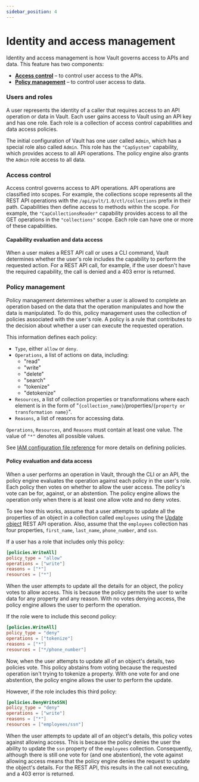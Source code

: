 ```yaml
---
sidebar_position: 4
---
```


# Identity and access management

Identity and access management is how Vault governs access to APIs and data. This feature has two components:

- [**Access control**](#access-control) – to control user access to the APIs.
- [**Policy management**](#policy-management) – to control user access to data.

### Users and roles

A user represents the identity of a caller that requires access to an API operation or data in Vault. Each user gains access to Vault using an API key and has one role. Each role is a collection of access control capabilities and data access policies.

The initial configuration of Vault has one user called `Admin`, which has a special role also called `Admin`. This role has the `"CapSystem"` capability, which provides access to all API operations. The policy engine also grants the `Admin` role access to all data.

### Access control

Access control governs access to API operations. API operations are classified into scopes. For example, the collections
scope represents all the REST API operations with the `/api/pvlt/1.0/ctl/collections` prefix in their path. Capabilities
then define access to methods within the scope. For example, the `"CapCollectionsReader"` capability provides access to
all the GET operations in the `"collections"` scope. Each role can have one or more of these capabilities.

#### Capability evaluation and data access

When a user makes a REST API call or uses a CLI command, Vault determines whether the user's role includes the capability to perform the requested action. For a REST API call, for example, if the user doesn't have the required capability, the call is denied and a 403 error is returned. 

### Policy management

Policy management determines whether a user is allowed to complete an operation based on the data that the operation manipulates and how the data is manipulated. To do this, policy management uses the collection of policies associated with the user's role. A policy is a rule that contributes to the decision about whether a user can execute the requested operation.

This information defines each policy:

- `Type`, either `allow` or `deny`.
- `Operations`, a list of actions on data, including:
  - "read"
  - "write"
  - "delete"
  - "search"
  - "tokenize"
  - "detokenize"
- `Resources`, a list of collection properties or transformations where each element is in the form of "`{collection_name}`/properties/`{property or transformation name}`".
- `Reasons`, a list of reasons for accessing data.

`Operations`, `Resources`, and `Reasons` must contain at least one value. The value of `"*"` denotes all possible values.

See [IAM configuration file reference](../guides/manage-users-and-policies/toml#policies) for more details on defining policies.

#### Policy evaluation and data access

When a user performs an operation in Vault, through the CLI or an API, the policy engine evaluates the operation against each policy in the user's role. Each policy then votes on whether to allow the user access. The policy's vote can be for, against, or an abstention. The policy engine allows the operation only when there is at least one allow vote and no deny votes.

To see how this works, assume that a user attempts to update all the properties of an object in a collection called `employees` using the [Update object](/api/operations/update-object-by-id) REST API operation. Also, assume that the `employees` collection has four properties, `first_name`, `last_name`, `phone_number`, and `ssn`.

If a user has a role that includes only this policy:

```toml
[policies.WriteAll]
policy_type = "allow"
operations = ["write"]
reasons = ["*"]
resources = ["*"]
```

When the user attempts to update all the details for an object, the policy votes to allow access. This is because the policy permits the user to write data for any property and any reason. With no votes denying access, the policy engine allows the user to perform the operation.

If the role were to include this second policy:

```toml
[policies.WriteAll]
policy_type = "deny"
operations = ["tokenize"]
reasons = ["*"]
resources = ["*/phone_number"]
```

Now, when the user attempts to update all of an object's details, two policies vote. This policy abstains from voting because the requested operation isn't trying to tokenize a property. With one vote for and one abstention, the policy engine allows the user to perform the update.

However, if the role includes this third policy:

```toml
[policies.DenyWriteSSN]
policy_type = "deny"
operations = ["write"]
reasons = ["*"]
resources = ["employees/ssn"]
```

When the user attempts to update all of an object's details, this policy votes against allowing access. This is because the policy denies the user the ability to update the `ssn` property of the `employees` collection. Consequently, although there is still one vote for (and one abstention), the vote against allowing access means that the policy engine denies the request to update the object's details. For the REST API, this results in the call not executing, and a 403 error is returned.
